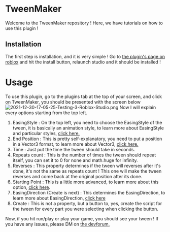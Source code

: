 # TweenMaker

Welcome to the TweenMaker repository ! Here, we have tutorials on how to use this plugin ! 

## Installation
The first step is installation, and it is very simple ! Go to [the plugin's page on roblox](https://www.roblox.com/library/8345952838) and hit the install button, relaunch studio and it should be installed !

# Usage
To use this plugin, go to the plugins tab at the top of your screen, and click on TweenMaker, you should be presented with the screen below![2021-12-30-17-05-25-Testing-3-Roblox-Studio.png](https://i.postimg.cc/hGV75j9D/2021-12-30-17-05-25-Testing-3-Roblox-Studio.png) Now I will explain every options starting from the top left.
1. EasingStyle : On the top left, you need to choose the EasingStyle of the tween, it is basically an animation style, to learn more about EasingStyle and particular styles, [click here.](https://developer.roblox.com/en-us/api-reference/enum/EasingStyle)
2. End Position : This is pretty self-explanatory, you need to put a position in a Vector3 format, to learn more about Vector3, [click here.](https://developer.roblox.com/en-us/api-reference/datatype/Vector3)
3. Time : Just put the time the tween should take in seconds.
4. Repeats count : This is the number of times the tween should repeat itself, you can set it to 0 for none and math.huge for infinity.
5. Reverses : This property determines if the tween will reverses after it's done, it's not the same as repeats count ! This one will make the tween reverses and come back at the original position after its done.
6. Starting Point : This is a little more advanced, to learn more about this option, [click here](https://github.com/fabrice1236/TweenMaker/blob/main/StartOptions.md).
7. EasingDirection (Create is next) : This determines the EasingDirection, to learn more about EasingDirection, [click here](https://developer.roblox.com/en-us/api-reference/enum/EasingDirection)
8. Create : This is not a property, but a button to, yes, create the script for the tween for every part you were selecting when clicking the button.

Now, if you hit run/play or play your game, you should see your tween ! If you have any issues, please DM on [the devforum.](https://devforum.roblox.com/u/fabrice1236) 
